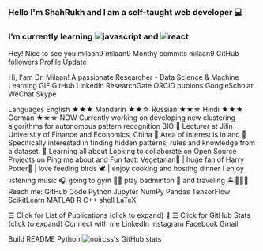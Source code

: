 ### Hello I'm ShahRukh and I am a self-taught web developer 💻
### I’m currently learning ![javascript](https://user-images.githubusercontent.com/95552151/158097266-846338ad-5745-405d-82e5-8585c6c10bfa.png) and ![react](https://user-images.githubusercontent.com/95552151/158097305-e59d3f00-7685-4b5d-9651-fe063a3b5c48.png)


Hey! Nice to see you
milaan9 milaan9 Monthy commits milaan9 GitHub followers Profile Update

 Hi, I'am Dr. Milaan! A passionate Researcher - Data Science & Machine Learning GIF
GitHub LinkedIn ResearchGate ORCID publons GoogleScholar WeChat Skype

 Languages
 English ★★★
 Mandarin ★★☆
 Russian ★★☆
 Hindi ★★★
 German ★☆☆
NOW
 Currently working on developing new clustering algorithms for autonomous pattern recognition
BIO
🏢 Lecturer at Jilin University of Finance and Economics, China
🔭 Area of interest is in  and 
🎯 Specifically interested in finding hidden patterns, rules and knowledge from a dataset.
🌱 Learning all about 
 Looking to collaborate on Open Source Projects on 
 Ping me about  and 
    Fun fact: Vegetarian🌿 | huge fan of Harry Potter🧙 | love feeding birds 🕊 | enjoy cooking and hosting dinner 
  I enjoy listening music 🎧 going to gym 🏋️‍♂️ play badminton 🏸 and traveling 🏝️🗻🌄🗿
 Reach me: GitHub
Code Python Jupyter NumPy Pandas TensorFlow ScikitLearn MATLAB R C++ shell LaTeX

☰ Click for List of Publications (click to expand) 🔗
☰ Click for GitHub Stats (click to expand)
Connect with me
LinkedIn Instagram Facebook Gmail

Build README Python
![noircss's GitHub stats](https://github-readme-stats.vercel.app/api?username=noircss&show_icons=true&theme=dracula)

